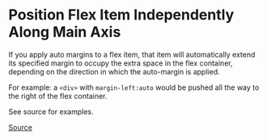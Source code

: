 # Position Flex Item Independently Along Main Axis

If you apply auto margins to a flex item, that item will automatically extend its specified margin to occupy the extra space in the flex container, depending on the direction in which the auto-margin is applied.

For example: a `<div>` with `margin-left:auto` would be pushed all the way to the right of the flex container.

See source for examples.

[Source](https://medium.com/@samserif/flexbox-s-best-kept-secret-bd3d892826b6#.7q8uad1n5)
